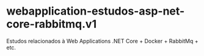 # webapplication-estudos-asp-net-core-rabbitmq.v1
 Estudos relacionados à Web Applications .NET Core + Docker + RabbitMq + etc.

